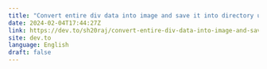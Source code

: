 ```yaml
---
title: "Convert entire div data into image and save it into directory using JavaScript ft html2canvas.js"
date: 2024-02-04T17:44:27Z
link: https://dev.to/sh20raj/convert-entire-div-data-into-image-and-save-it-into-directory-using-javascript-ft-html2canvasjs-b8k?utm_medium=RSS&utm_source=news.12bit.vn
site: dev.to
language: English
draft: false
---
```

